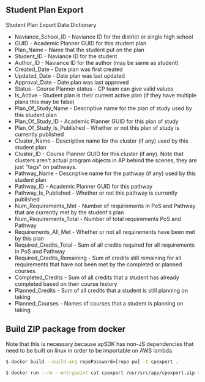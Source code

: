 ## Student Plan Export

Student Plan Export Data Dictionary

* Naviance_School_ID - Naviance ID for the district or single high school
* GUID - Academic Planner GUID for this student plan
* Plan_Name - Name that the student put on the plan
* Student_ID - Naviance ID for the student
* Author_ID - Naviance ID for the author (may be same as student)
* Created_Date - Date plan was first created
* Updated_Date - Date plan was last updated
* Approval_Date - Date plan was last approved
* Status - Course Planner status - CP team can give valid values
* Is_Active - Student plan is their current active plan (if they have multiple plans this may be false)
* Plan_Of_Study_Name - Descriptive name for the plan of study used by this student plan
* Plan_Of_Study_ID - Academic Planner GUID for this plan of study
* Plan_Of_Study_Is_Published - Whether or not this plan of study is currently published
* Cluster_Name - Descriptive name for the cluster (if any) used by this student plan
* Cluster_ID - Course Planner GUID for this cluster (if any).  Note that clusters aren't actual program objects in AP behind the scenes, they are just "tags" on pathways.
* Pathway_Name - Descriptive name for the pathway (if any) used by this student plan
* Pathway_ID - Academic Planner GUID for this pathway
* Pathway_Is_Published - Whether or not this pathway is currently published
* Num_Requirements_Met - Number of requirements in PoS and Pathway that are currently met by the student's plan
* Num_Requirements_Total - Number of total requirements PoS and Pathway
* Requirements_All_Met - Whether or not all requirements have been met by this plan
* Required_Credits_Total - Sum of all credits required for all requirements in PoS and Pathway
* Required_Credits_Remaining - Sum of credits still remaining for all requirements that have not been met by the completed or planned courses.
* Completed_Credits - Sum of all credits that a student has already completed based on their course history
* Planned_Credits - Sum of all credits that a student is still planning on taking
* Planned_Courses - Names of courses that a student is planning on taking


## Build ZIP package from docker

Note that this is necessary because apSDK has non-JS dependencies that need to be built on linux in order to be importable on AWS lambda.

```bash
$ docker build --build-arg repoPassword=[repo pw] -t cpexport .

$ docker run --rm --entrypoint cat cpexport /usr/src/app/cpexport.zip > cpexport.zip

```

